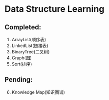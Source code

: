 # Data Structure Learning
## Completed:
1. ArrayList(顺序表)
2. LinkedList(链接表)
3. BinaryTree(二叉树)
4. Graph(图)
5. Sort(排序)

## Pending:
6. Knowledge Map(知识图谱)